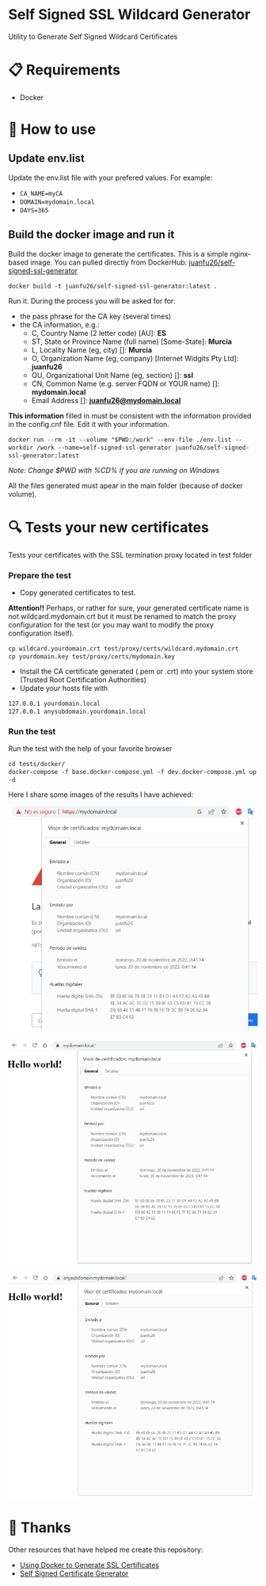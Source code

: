 # Self Signed SSL Wildcard Generator
Utility to Generate Self Signed Wildcard Certificates

# :clipboard: Requirements
- Docker

# :rocket: How to use
## Update env.list 
Update the env.list file with your prefered values. For example:
- `CA_NAME=myCA`
- `DOMAIN=mydomain.local`
- `DAYS=365`

##  Build the docker image and run it
Build the docker image to generate the certificates. This is a simple nginx-based image. You can pulled directly from DockerHub: [juanfu26/self-signed-ssl-generator](https://hub.docker.com/r/juanfu26/self-signed-ssl-generator)

~~~
docker build -t juanfu26/self-signed-ssl-generator:latest .
~~~

Run it. During the process you will be asked for  for:
- the pass phrase for the CA key (several times)
- the CA information, e.g.:
  - C, Country Name (2 letter code) [AU]: **ES**
  - ST, State or Province Name (full name) [Some-State]: **Murcia**
  - L, Locality Name (eg, city) []: **Murcia**
  - O, Organization Name (eg, company) [Internet Widgits Pty Ltd]: **juanfu26**
  - OU, Organizational Unit Name (eg, section) []: **ssl**
  - CN, Common Name (e.g. server FQDN or YOUR name) []: **mydomain.local**
  - Email Address []: **juanfu26@mydomain.local**

**This information** filled in must be consistent with the information provided in the config.cnf file. Edit it with your information.


~~~
docker run --rm -it --volume "$PWD:/work" --env-file ./env.list --workdir /work --name=self-signed-ssl-generator juanfu26/self-signed-ssl-generator:latest 
~~~
*Note: Change $PWD with %CD% if you are running on Windows*


All the files generated must apear in the main folder (because of docker volume).
# :mag: Tests your new certificates
Tests your certificates with the SSL termination proxy located in test folder
### Prepare the test
- Copy generated certificates to test. 

**Attention!!** Perhaps, or rather for sure, your generated certificate name is not wildcard.mydomain.crt but it must be renamed to match the proxy configuration for the test (or you may want to modify the proxy configuration itself).
~~~
cp wildcard.yourdomain.crt test/proxy/certs/wildcard.mydomain.crt
cp yourdomain.key test/proxy/certs/mydomain.key
~~~
- Install the CA certificate generated (.pem or .crt) into your system store (Trusted Root Certification Authorities)
- Update your hosts file with
~~~
127.0.0.1 yourdomain.local
127.0.0.1 anysubdomain.yourdomain.local
~~~
### Run the test
Run the test with the help of your favorite browser
~~~
cd tests/docker/
docker-compose -f base.docker-compose.yml -f dev.docker-compose.yml up -d
~~~
Here I share some images of the results I have achieved:

![My domain without the CA installed](images/domain_without_CA_installed.jpg?raw=true "My domain without the CA installed" )

![My domain with the CA installed](images/domain_with_CA_installed.jpg?raw=true "My domain with the CA installed")

![A subdomain with the CA installed](images/any_subdomain_with_CA_installed.jpg?raw=true "My domain with the CA installed")


# :clap: Thanks
Other resources that have helped me create this repository:

- [Using Docker to Generate SSL Certificates](https://codefresh.io/blog/using-docker-generate-ssl-certificates) 
- [Self Signed Certificate Generator](https://github.com/jesusoterogomez/self-signed-ssl-generator)


